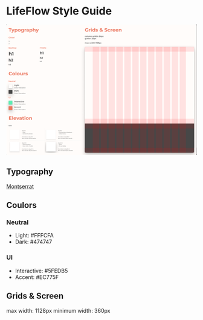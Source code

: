 # LifeFlow Style Guide

![Style Guide](./design/style-guide.png)

## Typography

[Montserrat](https://fonts.google.com/specimen/Montserrat?query=Montserrat)

## Coulors

### Neutral

- Light: #FFFCFA
- Dark: #474747

### UI

- Interactive: #5FEDB5
- Accent: #EC775F

## Grids & Screen

max width: 1128px
minimum width: 360px

